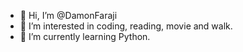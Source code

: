 - 👋 Hi, I’m @DamonFaraji
- 👀 I’m interested in coding, reading, movie and walk.
- 🌱 I’m currently learning Python.

<!---
DamonFaraji/DamonFaraji is a ✨ special ✨ repository because its `README.md` (this file) appears on your GitHub profile.
You can click the Preview link to take a look at your changes.
--->
